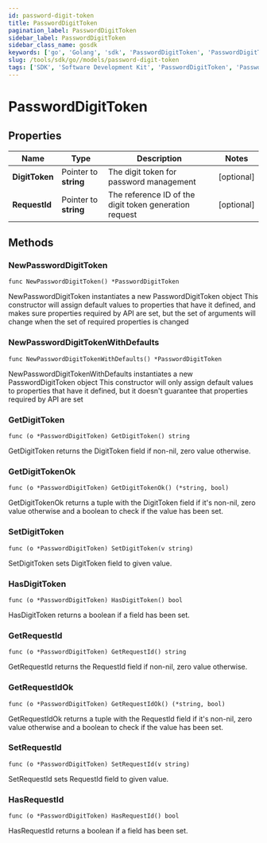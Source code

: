 ```yaml
---
id: password-digit-token
title: PasswordDigitToken
pagination_label: PasswordDigitToken
sidebar_label: PasswordDigitToken
sidebar_class_name: gosdk
keywords: ['go', 'Golang', 'sdk', 'PasswordDigitToken', 'PasswordDigitToken'] 
slug: /tools/sdk/go//models/password-digit-token
tags: ['SDK', 'Software Development Kit', 'PasswordDigitToken', 'PasswordDigitToken']
---
```


# PasswordDigitToken

## Properties

Name | Type | Description | Notes
------------ | ------------- | ------------- | -------------
**DigitToken** | Pointer to **string** | The digit token for password management | [optional] 
**RequestId** | Pointer to **string** | The reference ID of the digit token generation request | [optional] 

## Methods

### NewPasswordDigitToken

`func NewPasswordDigitToken() *PasswordDigitToken`

NewPasswordDigitToken instantiates a new PasswordDigitToken object
This constructor will assign default values to properties that have it defined,
and makes sure properties required by API are set, but the set of arguments
will change when the set of required properties is changed

### NewPasswordDigitTokenWithDefaults

`func NewPasswordDigitTokenWithDefaults() *PasswordDigitToken`

NewPasswordDigitTokenWithDefaults instantiates a new PasswordDigitToken object
This constructor will only assign default values to properties that have it defined,
but it doesn't guarantee that properties required by API are set

### GetDigitToken

`func (o *PasswordDigitToken) GetDigitToken() string`

GetDigitToken returns the DigitToken field if non-nil, zero value otherwise.

### GetDigitTokenOk

`func (o *PasswordDigitToken) GetDigitTokenOk() (*string, bool)`

GetDigitTokenOk returns a tuple with the DigitToken field if it's non-nil, zero value otherwise
and a boolean to check if the value has been set.

### SetDigitToken

`func (o *PasswordDigitToken) SetDigitToken(v string)`

SetDigitToken sets DigitToken field to given value.

### HasDigitToken

`func (o *PasswordDigitToken) HasDigitToken() bool`

HasDigitToken returns a boolean if a field has been set.

### GetRequestId

`func (o *PasswordDigitToken) GetRequestId() string`

GetRequestId returns the RequestId field if non-nil, zero value otherwise.

### GetRequestIdOk

`func (o *PasswordDigitToken) GetRequestIdOk() (*string, bool)`

GetRequestIdOk returns a tuple with the RequestId field if it's non-nil, zero value otherwise
and a boolean to check if the value has been set.

### SetRequestId

`func (o *PasswordDigitToken) SetRequestId(v string)`

SetRequestId sets RequestId field to given value.

### HasRequestId

`func (o *PasswordDigitToken) HasRequestId() bool`

HasRequestId returns a boolean if a field has been set.


